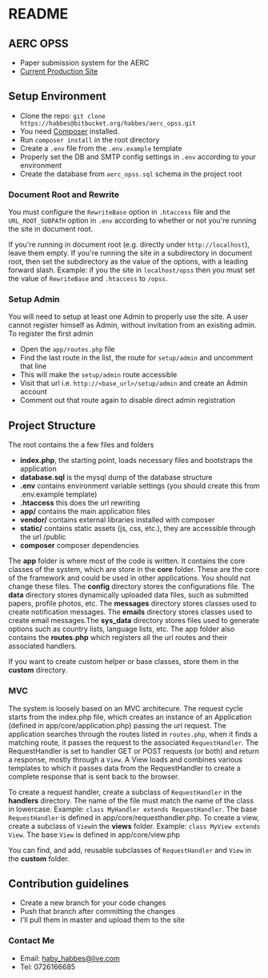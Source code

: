 # README #

## AERC OPSS ##

* Paper submission system for the AERC
* [Current Production Site](http://aercopss.newmark.co.ke)

## Setup Environment ##

* Clone the repo: `git clone https://habbes@bitbucket.org/habbes/aerc_opss.git`
* You need [Composer](https://getcomposer.org/doc/00-intro.md) installed.
* Run `composer install` in the root directory
* Create a `.env` file from the `.env.example` template
* Properly set the DB and SMTP config settings in `.env` according to your environment
* Create the database from `aerc_opss.sql` schema in the project root

### Document Root and Rewrite ###
You must configure the `RewriteBase` option in `.htaccess` file and the `URL_ROOT_SUBPATH`
option in `.env` according to whether or not you're running the site in document root.

If you're running in document root (e.g. directly under `http://localhost`), leave them
empty. If you're running the site in a subdirectory in document root, then set the
subdirectory as the value of the options, with a leading forward slash.
Example: if you the site in `localhost/opss` then you must set the value of `RewriteBase`
and `.htaccess` to `/opss`.

### Setup Admin ###
You will need to setup at least one Admin to properly use the site. A user cannot register
himself as Admin, without invitation from an existing admin. To register the first admin

* Open the `app/routes.php` file
* Find the last route in the list, the route for `setup/admin` and uncomment that line
* This will make the `setup/admin` route accessible
* Visit that url i.e. `http://<base_url>/setup/admin` and create an Admin account
* Comment out that route again to disable direct admin registration

## Project Structure ##

The root contains the a few files and folders

* __index.php__, the starting point, loads necessary files and bootstraps the application
* __database.sql__ is the mysql dump of the database structure
* __.env__ contains environment variable settings (you should create this from .env.example template)
* __.htaccess__ this does the url rewriting
* __app/__ contains the main application files
* __vendor/__ contains external libraries installed with composer
* __static/__ contains static assets (js, css, etc.), they are accessible through the url /public
* __composer__ composer dependencies

The __app__ folder is where most of the code is written. It contains the core classes of the system, which are store in the __core__ folder. These are the core of the framework and could be used in other applications. You should not change these files. The __config__ directory stores the configurations file. The __data__ directory stores dynamically uploaded data files, such as submitted papers, profile photos, etc. The __messages__ directory stores classes used to create notification messages. The __emails__ directory stores classes used to create email messages.The __sys_data__ directory stores files used to generate options such as country lists, language lists, etc. The app folder also contains the __routes.php__ which registers all the url routes and their associated handlers.

If you want to create custom helper or base classes, store them in the __custom__ directory.

### MVC ###

The system is loosely based on an MVC architecure. The request cycle starts from the index.php file, which creates an instance of an Application (defined in app/core/application.php) passing the url request. The application searches through the routes listed in `routes.php`, when it finds a matching route, it passes the request to the associated `RequestHandler`. The RequestHandler is set to handler GET or POST requests (or both) and return a response, mostly through a `View`. A View loads and combines various templates to which it passes data from the RequestHandler to create a complete response that is sent back to the browser.

To create a request handler, create a subclass of `RequestHandler` in the __handlers__ directory. The name of the file must match the name of the class in lowercase. Example: `class MyHandler extends RequestHandler`. The base `RequestHandler` is defined in app/core/requesthandler.php.
To create a view, create a subclass of `View`in the __views__ folder. Example: `class MyView extends View`. The base `View` is defined in app/core/view.php

You can find, and add, reusable subclasses of `RequestHandler` and `View` in the __custom__ folder.

## Contribution guidelines ##

* Create a new branch for your code changes
* Push that branch after committing the changes
* I'll pull them in master and upload them to the site

### Contact Me ###

* Email: haby_habbes@live.com
* Tel: 0726166685